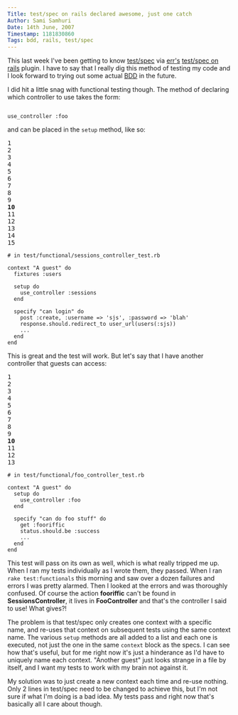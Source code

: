 ```yaml
---
Title: test/spec on rails declared awesome, just one catch
Author: Sami Samhuri
Date: 14th June, 2007
Timestamp: 1181830860
Tags: bdd, rails, test/spec
---
```


This last week I've been getting to know <a href="http://chneukirchen.org/blog/archive/2007/01/announcing-test-spec-0-3-a-bdd-interface-for-test-unit.html">test/spec</a> via <a href="http://errtheblog.com/">err's</a> <a href="http://require.errtheblog.com/plugins/wiki/TestSpecRails">test/spec on rails</a> plugin. I have to say that I really dig this method of testing my code and I look forward to trying out some actual <a href="http://behaviour-driven.org/">BDD</a> in the future.

I did hit a little snag with functional testing though. The method of declaring which controller to use takes the form:


<pre class="line-numbers">
</pre>
<pre><code>use_controller <span class="sy">:foo</span></code></pre>


and can be placed in the <code>setup</code> method, like so:


<pre class="line-numbers">1
2
3
4
5
6
7
8
9
<strong>10</strong>
11
12
13
14
15 
</pre>
<pre><code><span class="c"># in test/functional/sessions_controller_test.rb</span>

context <span class="s"><span class="dl">"</span><span class="k">A guest</span><span class="dl">"</span></span> <span class="r">do</span>
  fixtures <span class="sy">:users</span>

  setup <span class="r">do</span>
    use_controller <span class="sy">:sessions</span>
  <span class="r">end</span>

  specify <span class="s"><span class="dl">"</span><span class="k">can login</span><span class="dl">"</span></span> <span class="r">do</span>
    post <span class="sy">:create</span>, <span class="sy">:username</span> =&gt; <span class="s"><span class="dl">'</span><span class="k">sjs</span><span class="dl">'</span></span>, <span class="sy">:password</span> =&gt; <span class="s"><span class="dl">'</span><span class="k">blah</span><span class="dl">'</span></span>
    response.should.redirect_to user_url(users(<span class="sy">:sjs</span>))
    ...
  <span class="r">end</span>
<span class="r">end</span></code></pre>


This is great and the test will work. But let's say that I have another controller that guests can access:


<pre class="line-numbers">1
2
3
4
5
6
7
8
9
<strong>10</strong>
11
12
13 
</pre>
<pre><code><span class="c"># in test/functional/foo_controller_test.rb</span>

context <span class="s"><span class="dl">"</span><span class="k">A guest</span><span class="dl">"</span></span> <span class="r">do</span>
  setup <span class="r">do</span>
    use_controller <span class="sy">:foo</span>
  <span class="r">end</span>

  specify <span class="s"><span class="dl">"</span><span class="k">can do foo stuff</span><span class="dl">"</span></span> <span class="r">do</span>
    get <span class="sy">:fooriffic</span>
    status.should.be <span class="sy">:success</span>
    ...
  <span class="r">end</span>
<span class="r">end</span></code></pre>


This test will pass on its own as well, which is what really tripped me up. When I ran my tests individually as I wrote them, they passed. When I ran <code>rake test:functionals</code> this morning and saw over a dozen failures and errors I was pretty alarmed. Then I looked at the errors and was thoroughly confused. Of course the action <strong>fooriffic</strong> can't be found in <strong>SessionsController</strong>, it lives in <strong>FooController</strong> and that's the controller I said to use! What gives?!

The problem is that test/spec only creates one context with a specific name, and re-uses that context on subsequent tests using the same context name. The various <code>setup</code> methods are all added to a list and each one is executed, not just the one in the same <code>context</code> block as the specs. I can see how that's useful, but for me right now it's just a hinderance as I'd have to uniquely name each context. "Another guest" just looks strange in a file by itself, and I want my tests to work with my brain not against it.

My solution was to just create a new context each time and re-use nothing. Only 2 lines in test/spec need to be changed to achieve this, but I'm not sure if what I'm doing is a bad idea. My tests pass and right now that's basically all I care about though.

